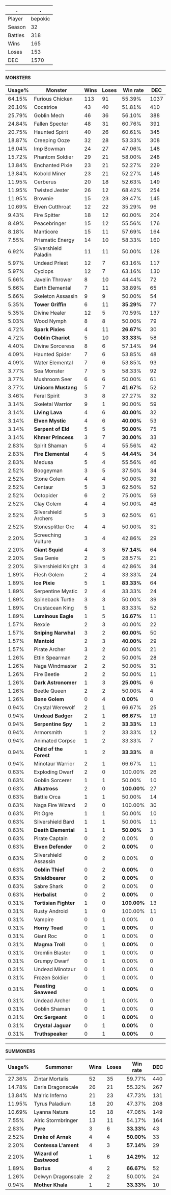 .|.
|-|-
Player|bepokic
Season|32
Battles|318
Wins|165
Loses|153
DEC|1570

---
**MONSTERS**

Usage%|Monster|Wins|Loses|Win rate|DEC|
-|-|-|-|-|-|
64.15%|Furious Chicken|113|91|55.39%|1037|
26.10%|Cocatrice|43|40|51.81%|410|
25.79%|Goblin Mech|46|36|56.10%|388|
24.84%|Fallen Specter|48|31|60.76%|391|
20.75%|Haunted Spirit|40|26|60.61%|345|
18.87%|Creeping Ooze|32|28|53.33%|308|
16.04%|Imp Bowman|24|27|47.06%|148|
15.72%|Phantom Soldier|29|21|58.00%|248|
13.84%|Enchanted Pixie|23|21|52.27%|229|
13.84%|Kobold Miner|23|21|52.27%|148|
11.95%|Cerberus|20|18|52.63%|149|
11.95%|Twisted Jester|26|12|68.42%|254|
11.95%|Brownie|15|23|39.47%|145|
10.69%|Elven Cutthroat|12|22|35.29%|96|
9.43%|Fire Spitter|18|12|60.00%|204|
8.49%|Peacebringer|15|12|55.56%|176|
8.18%|Manticore|15|11|57.69%|164|
7.55%|Prismatic Energy|14|10|58.33%|160|
6.92%|Silvershield Paladin|11|11|50.00%|128|
5.97%|Undead Priest|12|7|63.16%|117|
5.97%|Cyclops|12|7|63.16%|130|
5.66%|Javelin Thrower|8|10|44.44%|72|
5.66%|Earth Elemental|7|11|38.89%|65|
5.66%|Skeleton Assassin|9|9|50.00%|54|
5.35%|**Tower Griffin**|6|11|**35.29%**|77|
5.35%|Divine Healer|12|5|70.59%|137|
5.03%|Wood Nymph|8|8|50.00%|79|
4.72%|**Spark Pixies**|4|11|**26.67%**|30|
4.72%|**Goblin Chariot**|5|10|**33.33%**|58|
4.40%|Divine Sorceress|8|6|57.14%|94|
4.09%|Haunted Spider|7|6|53.85%|48|
4.09%|Water Elemental|7|6|53.85%|93|
3.77%|Sea Monster|7|5|58.33%|92|
3.77%|Mushroom Seer|6|6|50.00%|61|
3.77%|**Unicorn Mustang**|5|7|**41.67%**|52|
3.46%|Feral Spirit|3|8|27.27%|32|
3.14%|Skeletal Warrior|9|1|90.00%|59|
3.14%|**Living Lava**|4|6|**40.00%**|32|
3.14%|**Elven Mystic**|4|6|**40.00%**|53|
3.14%|**Serpent of Eld**|5|5|**50.00%**|75|
3.14%|**Khmer Princess**|3|7|**30.00%**|33|
2.83%|Spirit Shaman|5|4|55.56%|42|
2.83%|**Fire Elemental**|4|5|**44.44%**|34|
2.83%|Medusa|5|4|55.56%|46|
2.52%|Boogeyman|3|5|37.50%|34|
2.52%|Stone Golem|4|4|50.00%|39|
2.52%|Centaur|5|3|62.50%|52|
2.52%|Octopider|6|2|75.00%|59|
2.52%|Clay Golem|4|4|50.00%|48|
2.52%|Silvershield Archers|5|3|62.50%|61|
2.52%|Stonesplitter Orc|4|4|50.00%|31|
2.20%|Screeching Vulture|3|4|42.86%|29|
2.20%|**Giant Squid**|4|3|**57.14%**|64|
2.20%|Sea Genie|2|5|28.57%|21|
2.20%|Silvershield Knight|3|4|42.86%|34|
1.89%|Flesh Golem|2|4|33.33%|24|
1.89%|**Ice Pixie**|5|1|**83.33%**|64|
1.89%|Serpentine Mystic|2|4|33.33%|24|
1.89%|Spineback Turtle|3|3|50.00%|39|
1.89%|Crustacean King|5|1|83.33%|52|
1.89%|**Luminous Eagle**|1|5|**16.67%**|11|
1.57%|Rexxie|2|3|40.00%|22|
1.57%|**Sniping Narwhal**|3|2|**60.00%**|50|
1.57%|**Mantoid**|2|3|**40.00%**|29|
1.57%|Pirate Archer|3|2|60.00%|21|
1.26%|Ettin Spearman|2|2|50.00%|28|
1.26%|Naga Windmaster|2|2|50.00%|31|
1.26%|Fire Beetle|2|2|50.00%|11|
1.26%|**Dark Astronomer**|1|3|**25.00%**|6|
1.26%|Beetle Queen|2|2|50.00%|4|
1.26%|**Bone Golem**|0|4|**0.00%**|0|
0.94%|Crystal Werewolf|2|1|66.67%|25|
0.94%|**Undead Badger**|2|1|**66.67%**|19|
0.94%|**Serpentine Spy**|1|2|**33.33%**|13|
0.94%|Armorsmith|1|2|33.33%|12|
0.94%|Animated Corpse|1|2|33.33%|7|
0.94%|**Child of the Forest**|1|2|**33.33%**|8|
0.94%|Minotaur Warrior|2|1|66.67%|11|
0.63%|Exploding Dwarf|2|0|100.00%|26|
0.63%|Goblin Sorcerer|1|1|50.00%|10|
0.63%|**Albatross**|2|0|**100.00%**|27|
0.63%|Battle Orca|1|1|50.00%|14|
0.63%|Naga Fire Wizard|2|0|100.00%|30|
0.63%|Pit Ogre|1|1|50.00%|10|
0.63%|Silvershield Bard|1|1|50.00%|11|
0.63%|**Death Elemental**|1|1|**50.00%**|3|
0.63%|Pirate Captain|0|2|0.00%|0|
0.63%|**Elven Defender**|0|2|**0.00%**|0|
0.63%|Silvershield Assassin|0|2|0.00%|0|
0.63%|**Goblin Thief**|0|2|**0.00%**|0|
0.63%|**Shieldbearer**|0|2|**0.00%**|0|
0.63%|Sabre Shark|0|2|0.00%|0|
0.63%|**Herbalist**|0|2|**0.00%**|0|
0.31%|**Tortisian Fighter**|1|0|**100.00%**|13|
0.31%|Rusty Android|1|0|100.00%|11|
0.31%|Vampire|0|1|0.00%|0|
0.31%|**Horny Toad**|0|1|**0.00%**|0|
0.31%|Giant Roc|0|1|0.00%|0|
0.31%|**Magma Troll**|0|1|**0.00%**|0|
0.31%|Gremlin Blaster|0|1|0.00%|0|
0.31%|Grumpy Dwarf|0|1|0.00%|0|
0.31%|Undead Minotaur|0|1|0.00%|0|
0.31%|Frozen Soldier|0|1|0.00%|0|
0.31%|**Feasting Seaweed**|0|1|**0.00%**|0|
0.31%|Undead Archer|0|1|0.00%|0|
0.31%|Goblin Shaman|0|1|0.00%|0|
0.31%|**Orc Sergeant**|0|1|**0.00%**|0|
0.31%|**Crystal Jaguar**|0|1|**0.00%**|0|
0.31%|**Truthspeaker**|0|1|**0.00%**|0|

---
**SUMMONERS**

Usage%|Summoner|Wins|Loses|Win rate|DEC|
-|-|-|-|-|-|
27.36%|Zintar Mortalis|52|35|59.77%|440|
14.78%|Daria Dragonscale|26|21|55.32%|267|
13.84%|Malric Inferno|21|23|47.73%|131|
11.95%|Tyrus Paladium|18|20|47.37%|208|
10.69%|Lyanna Natura|16|18|47.06%|149|
7.55%|Alric Stormbringer|13|11|54.17%|164|
2.83%|**Pyre**|3|6|**33.33%**|43|
2.52%|**Drake of Arnak**|4|4|**50.00%**|33|
2.20%|**Contessa L'ament**|4|3|**57.14%**|29|
2.20%|**Wizard of Eastwood**|1|6|**14.29%**|12|
1.89%|**Bortus**|4|2|**66.67%**|52|
1.26%|Delwyn Dragonscale|2|2|50.00%|24|
0.94%|**Mother Khala**|1|2|**33.33%**|10|
